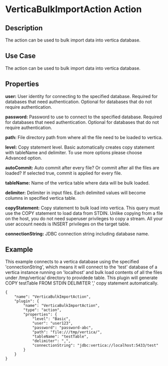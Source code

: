 # VerticaBulkImportAction Action


Description
-----------
The action can be used to bulk import data into vertica database.


Use Case
--------
The action can be used to bulk import data into vertica database.


Properties
----------

**user:** User identity for connecting to the specified database. Required for databases that need
authentication. Optional for databases that do not require authentication.

**password:** Password to use to connect to the specified database. Required for databases
that need authentication. Optional for databases that do not require authentication.

**path:** File directory path from where all the file need to be loaded to vertica.

**level:** Copy statement level. Basic automatically creates copy statement with tableName and delimiter. To use more options please choose Advanced option.

**autoCommit:** Auto commit after every file? Or commit after all the files are loaded? If selected true, commit is applied for every file.

**tableName:** Name of the vertica table where data will be bulk loaded.

**delimiter:** Delimiter in input files. Each delimited values will become columns in specified vertica table.

**copyStatement:** Copy statement to bulk load into vertica. This query must use the COPY statement to load data from STDIN. 
Unlike copying from a file on the host, you do not need superuser privileges to copy a stream. 
All your user account needs is INSERT privileges on the target table.

**connectionString:** JDBC connection string including database name.


Example
-------
This example connects to a vertica database using the specified 'connectionString', which means
it will connect to the 'test' database of a vertica instance running on 'localhost' and bulk load 
contents of all the files under /tmp/vertica/ directory to providede table. This plugin will generate
COPY testTable FROM STDIN DELIMITER ',' copy statement automatically.

    {
        "name": "VerticaBulkImportAction",
        "plugin": {
            "name": "VerticaBulkImportAction",
            "type": "action",
            "properties": {
                "level": "Basic",
                "user": "user123",
                "password": "password-abc",
                "path": "file:///tmp/vertica/",
                "tableName": "testTable",
                "delimiter": ",",
                "connectionString": "jdbc:vertica://localhost:5433/test"
            }
        }
    }
